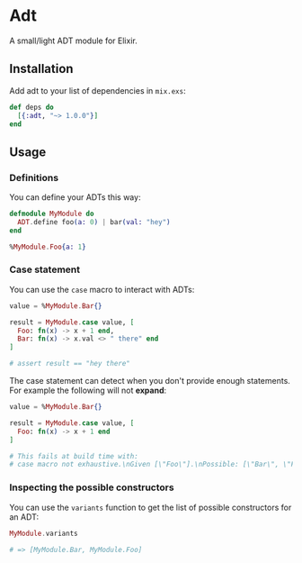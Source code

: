 # Adt

A small/light ADT module for Elixir.

## Installation

Add adt to your list of dependencies in `mix.exs`:

```elixir
def deps do
  [{:adt, "~> 1.0.0"}]
end
```

## Usage

### Definitions

You can define your ADTs this way:

```elixir
defmodule MyModule do
  ADT.define foo(a: 0) | bar(val: "hey")
end

%MyModule.Foo{a: 1}
```

### Case statement

You can use the `case` macro to interact with ADTs:

```elixir
value = %MyModule.Bar{}

result = MyModule.case value, [
  Foo: fn(x) -> x + 1 end,
  Bar: fn(x) -> x.val <> " there" end
]

# assert result == "hey there"
```

The case statement can detect when you don't provide enough statements. For example the following will not **expand**:

```elixir
value = %MyModule.Bar{}

result = MyModule.case value, [
  Foo: fn(x) -> x + 1 end
]

# This fails at build time with:
# case macro not exhaustive.\nGiven [\"Foo\"].\nPossible: [\"Bar\", \"Foo\"].
```

### Inspecting the possible constructors

You can use the `variants` function to get the list of possible constructors for an ADT:

```elixir
MyModule.variants

# => [MyModule.Bar, MyModule.Foo]
```
